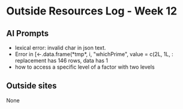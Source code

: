 # Outside Resources Log - Week 12


## AI Prompts
<ul>
  <li>lexical error: invalid char in json text.
</li>
  <li>Error in [<-.data.frame(*tmp*, i, "whichPrime", value = c(2L, 1L,  : 
  replacement has 146 rows, data has 1
</li>
  <li>how to access a specific level of a factor with two levels
</li>

</ul>

## Outside sites
None